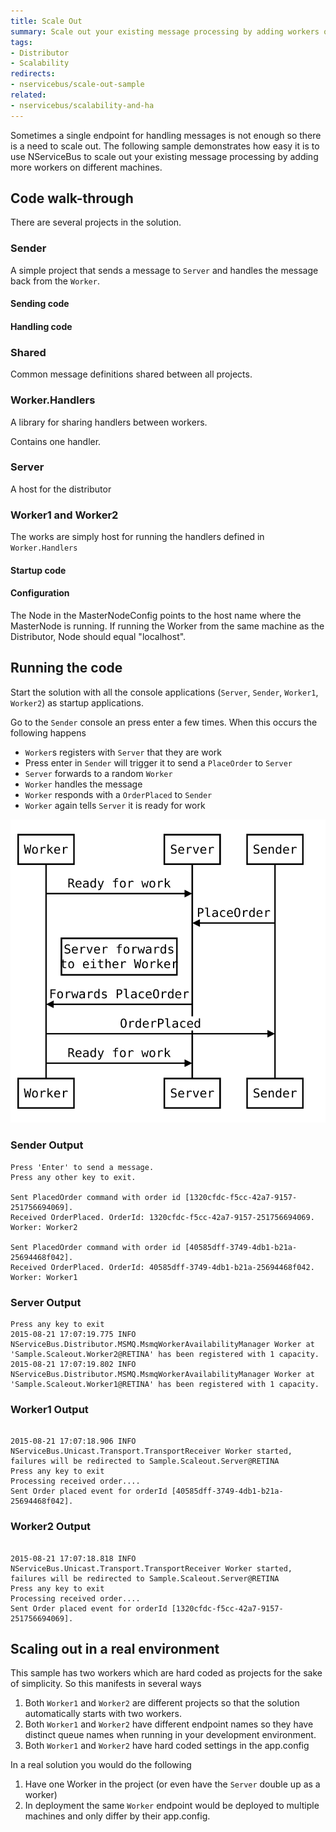 ```yaml
---
title: Scale Out
summary: Scale out your existing message processing by adding workers on different machines.
tags:
- Distributor
- Scalability
redirects:
- nservicebus/scale-out-sample
related:
- nservicebus/scalability-and-ha
---
```


Sometimes a single endpoint for handling messages is not enough so there is a need to scale out. The following sample demonstrates how easy it is to use NServiceBus to scale out your existing message processing by adding more workers on different machines.


## Code walk-through

There are several projects in the solution.


### Sender

A simple project that sends a message to `Server` and handles the message back from the `Worker`.

#### Sending code

<!-- import sender -->


#### Handling code


<!-- import sender-event-handler -->



### Shared

Common message definitions shared between all projects.


### Worker.Handlers

A library for sharing handlers between workers.

Contains one handler.

<!-- import WorkerHandler -->  


### Server

A host for the distributor

<!-- import server -->  


### Worker1 and Worker2

The works are simply host for running the handlers defined in `Worker.Handlers`


#### Startup code

<!-- import Workerstartup -->


#### Configuration
 
<!-- import workerConfig --> 

The Node in the MasterNodeConfig points to the host name where the MasterNode is running. If running the Worker from the same machine as the Distributor, Node should equal "localhost".


## Running the code

Start the solution with all the console applications (`Server`, `Sender`, `Worker1`, `Worker2`) as startup applications.

Go to the `Sender` console an press enter a few times. When this occurs the following happens

 * `Worker`s registers with `Server` that they are work
 * Press enter in `Sender` will trigger it to send a `PlaceOrder` to `Server`
 * `Server` forwards to a random `Worker`
 * `Worker` handles the message
 * `Worker` responds with a `OrderPlaced` to `Sender`
 * `Worker` again tells `Server` it is ready for work
  
<!-- 
https://bramp.github.io/js-sequence-diagrams/
Worker->Server: Ready for work
Sender->Server: PlaceOrder
Note left of Server: Server forwards\nto either Worker
Server->Worker: Forwards PlaceOrder
Worker->Sender: OrderPlaced
Worker->Server: Ready for work
-->
 
![](flow.svg)


### Sender Output

```
Press 'Enter' to send a message.
Press any other key to exit.

Sent PlacedOrder command with order id [1320cfdc-f5cc-42a7-9157-251756694069].
Received OrderPlaced. OrderId: 1320cfdc-f5cc-42a7-9157-251756694069. Worker: Worker2

Sent PlacedOrder command with order id [40585dff-3749-4db1-b21a-25694468f042].
Received OrderPlaced. OrderId: 40585dff-3749-4db1-b21a-25694468f042. Worker: Worker1
```

### Server Output

```
Press any key to exit
2015-08-21 17:07:19.775 INFO  NServiceBus.Distributor.MSMQ.MsmqWorkerAvailabilityManager Worker at 'Sample.Scaleout.Worker2@RETINA' has been registered with 1 capacity.
2015-08-21 17:07:19.802 INFO  NServiceBus.Distributor.MSMQ.MsmqWorkerAvailabilityManager Worker at 'Sample.Scaleout.Worker1@RETINA' has been registered with 1 capacity.
```


### Worker1 Output

```

2015-08-21 17:07:18.906 INFO  NServiceBus.Unicast.Transport.TransportReceiver Worker started, failures will be redirected to Sample.Scaleout.Server@RETINA
Press any key to exit
Processing received order....
Sent Order placed event for orderId [40585dff-3749-4db1-b21a-25694468f042].
```


### Worker2 Output

```

2015-08-21 17:07:18.818 INFO  NServiceBus.Unicast.Transport.TransportReceiver Worker started, failures will be redirected to Sample.Scaleout.Server@RETINA
Press any key to exit
Processing received order....
Sent Order placed event for orderId [1320cfdc-f5cc-42a7-9157-251756694069].
```

## Scaling out in a real environment

This sample has two workers which are hard coded as projects for the sake of simplicity. So this manifests in several ways

1. Both `Worker1` and `Worker2` are different projects so that the solution automatically starts with two workers.
2. Both `Worker1` and `Worker2` have different endpoint names so they have distinct queue names when running in your development environment. 
3. Both `Worker1` and `Worker2` have hard coded settings in the app.config

In a real solution you would do the following

1. Have one Worker in the project (or even have the `Server` double up as a worker)
2. In deployment the same `Worker` endpoint would be deployed to multiple machines and only differ by their app.config.